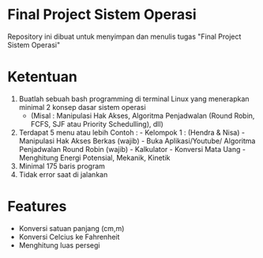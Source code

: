# Final Project Sistem Operasi
Repository ini dibuat untuk menyimpan dan menulis tugas "Final Project Sistem Operasi"

# Ketentuan 
1. Buatlah sebuah bash programming di terminal Linux yang menerapkan minimal 2 konsep dasar sistem operasi
    - (Misal : Manipulasi Hak Akses, Algoritma Penjadwalan (Round Robin, FCFS, SJF atau Priority Schedulling), dll)
2. Terdapat 5 menu atau lebih
   Contoh :
           - Kelompok 1 : (Hendra & Nisa)
                - Manipulasi Hak Akses Berkas (wajib)
                - Buka Aplikasi/Youtube/ Algoritma Penjadwalan Round Robin (wajib) 
                - Kalkulator
                - Konversi Mata Uang
                - Menghitung Energi Potensial, Mekanik, Kinetik
3. Minimal 175 baris program
4. Tidak error saat di jalankan

# Features
- Konversi satuan panjang (cm,m)
- Konversi Celcius ke Fahrenheit
- Menghitung luas persegi

# 
